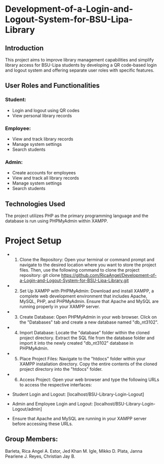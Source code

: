 # Development-of-a-Login-and-Logout-System-for-BSU-Lipa-Library

## Introduction
This project aims to improve library management capabilities and simplify library access for BSU-Lipa students by developing a QR code-based login and logout system and offering separate user roles with specific features.

## User Roles and Functionalities
### Student:
* Login and logout using QR codes
* View personal library records

### Employee:
* View and track library records
* Manage system settings
* Search students

### Admin:
* Create accounts for employees
* View and track all library records
* Manage system settings
* Search students

## Technologies Used
The project utilizes PHP as the primary programming language and the database is run using PHPMyAdmin within XAMPP.

# Project Setup
* 1. Clone the Repository:
Open your terminal or command prompt and navigate to the desired location where you want to store the project files. Then, use the following command to clone the project repository:
git clone https://github.com/RicaAngel/Development-of-a-Login-and-Logout-System-for-BSU-Lipa-Library.git

* 2. Set Up XAMPP with PHPMyAdmin:
Download and install XAMPP, a complete web development environment that includes Apache, MySQL, PHP, and PHPMyAdmin. Ensure that Apache and MySQL are running properly in your XAMPP server.

* 3. Create Database:
Open PHPMyAdmin in your web browser. Click on the "Databases" tab and create a new database named "db_nt3102".

* 4. Import Database:
Locate the "database" folder within the cloned project directory. Extract the SQL file from the database folder and import it into the newly created "db_nt3102" database in PHPMyAdmin.

* 5. Place Project Files:
Navigate to the "htdocs" folder within your XAMPP installation directory. Copy the entire contents of the cloned project directory into the "htdocs" folder.

* 6. Access Project:
Open your web browser and type the following URLs to access the respective interfaces:

* Student Login and Logout: [localhost/BSU-Library-Login-Logout]

* Admin and Employee Login and Logout: [localhost/BSU-Library-Login-Logout/admin]

* Ensure that Apache and MySQL are running in your XAMPP server before accessing these URLs.

## Group Members:
Barleta, Rica Angel A.
Estor, Jed Khan M.
Igle, Mikko D.
Plata, Janna Pearlene J.
Reyes, Christian Jay B.
